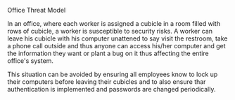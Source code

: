 Office Threat Model

In an office, where each worker is assigned a cubicle in a room filled with rows of cubicle, a worker is susceptible to security risks. A worker can leave his cubicle with his computer unattened to say visit the restroom, take a phone call outside and thus anyone can access his/her computer and get the information they want or plant a bug on it thus affecting the entire office's system.

This situation can be avoided by ensuring all employees know to lock up their computers before leaving their cubicles and to also ensure thar authentication is implemented and passwords are changed periodically.